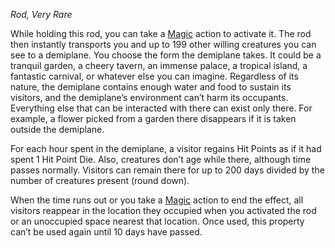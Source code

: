 _Rod, Very Rare_

While holding this rod, you can take a [Magic](https://www.dndbeyond.com/sources/dnd/free-rules/rules-glossary#MagicAction) action to activate it. The rod then instantly transports you and up to 199 other willing creatures you can see to a demiplane. You choose the form the demiplane takes. It could be a tranquil garden, a cheery tavern, an immense palace, a tropical island, a fantastic carnival, or whatever else you can imagine. Regardless of its nature, the demiplane contains enough water and food to sustain its visitors, and the demiplane’s environment can’t harm its occupants. Everything else that can be interacted with there can exist only there. For example, a flower picked from a garden there disappears if it is taken outside the demiplane.

For each hour spent in the demiplane, a visitor regains Hit Points as if it had spent 1 Hit Point Die. Also, creatures don’t age while there, although time passes normally. Visitors can remain there for up to 200 days divided by the number of creatures present (round down).

When the time runs out or you take a [Magic](https://www.dndbeyond.com/sources/dnd/free-rules/rules-glossary#MagicAction) action to end the effect, all visitors reappear in the location they occupied when you activated the rod or an unoccupied space nearest that location. Once used, this property can’t be used again until 10 days have passed.